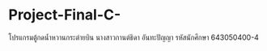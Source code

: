 # Project-Final-C-
โปรแกรมตู้กดน้ำหวานกระต่ายบิน  นางสาวกานต์ธิดา  อันทะปัญญา  รหัสนักศึกษา 643050400-4
